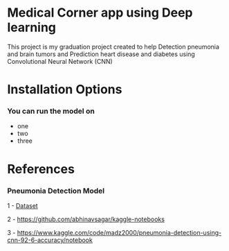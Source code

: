 # Medical Corner app using Deep learning
This project is my graduation project created to help Detection pneumonia and brain tumors and Prediction heart disease and diabetes using Convolutional Neural Network (CNN)

# Installation Options
### You can run the model on
- one
- two
- three

# References
### Pneumonia Detection Model
1 - [Dataset](https://www.kaggle.com/code/madz2000/pneumonia-detection-using-cnn-92-6-accuracy/data)

2 - https://github.com/abhinavsagar/kaggle-notebooks

3 - https://www.kaggle.com/code/madz2000/pneumonia-detection-using-cnn-92-6-accuracy/notebook
